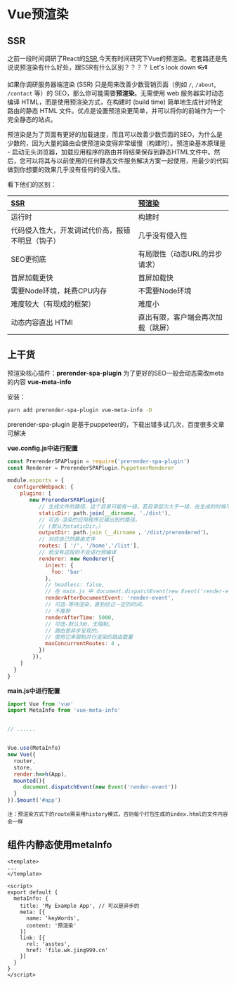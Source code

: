 
# Vue预渲染
## SSR

之前一段时间调研了React的[SSR](https://juejin.im/post/6854573205349367815),今天有时间研究下Vue的预渲染。老套路还是先说说预渲染有什么好处，跟SSR有什么区别？？？？  Let's look down  👓⏬



如果你调研服务器端渲染 (SSR) 只是用来改善少数营销页面（例如 `/`, `/about`, `/contact` 等）的 SEO，那么你可能需要**预渲染**。无需使用 web 服务器实时动态编译 HTML，而是使用预渲染方式，在构建时 (build time) 简单地生成针对特定路由的静态 HTML 文件。优点是设置预渲染更简单，并可以将你的前端作为一个完全静态的站点。



预渲染是为了页面有更好的加载速度，而且可以改善少数页面的SEO，为什么是少数的，因为大量的路由会使预渲染变得非常缓慢（构建时）。预渲染基本原理是 - 启动无头浏览器，加载应用程序的路由并将结果保存到静态HTML文件中。然后，您可以将其与以前使用的任何静态文件服务解决方案一起使用，用最少的代码做到你想要的效果几乎没有任何的侵入性。



看下他们的区别：

| [SSR](https://juejin.im/post/6854573205349367815) | [预渲染](https://www.npmjs.com/package/prerender-spa-plugin) |
| :------------------------------------------------- | :----------------------------------------------------------- |
| 运行时 | 构建时  |
| 代码侵入性大，开发调试代价高，报错不明显（钩子）  | 几乎没有侵入性                                               |
| SEO更彻底                                         | 有局限性（动态URL的异步请求）                                |
| 首屏加载更快                                      | 首屏加载快                                                   |
| 需要Node环境，耗费CPU内存                         | 不需要Node环境                                               |
| 难度较大（有现成的框架）                          | 难度小                                                       |
| 动态内容直出 HTMl                                 | 直出有限，客户端会再次加载（跳屏）                           |



## 上干货



预渲染核心插件：**prerender-spa-plugin** 为了更好的SEO一般会动态需改meta的内容 **vue-meta-info**

安装：

```bash
yarn add prerender-spa-plugin vue-meta-info -D
```

prerender-spa-plugin 是基于puppeteer的，下载出错多试几次，百度很多文章可解决



**vue.config.js中进行配置**



```javascript
const PrerenderSPAPlugin = require('prerender-spa-plugin')
const Renderer = PrerenderSPAPlugin.PuppeteerRenderer

module.exports = {
  configureWebpack: {
    plugins: [
       new PrerenderSPAPlugin({
          // 生成文件的路径，这个目录只能有一级。若目录层次大于一级，在生成的时候不会有任何错误提示，在预渲染的时候只会卡着不动
          staticDir: path.join(__dirname, './dist'),
          // 可选-渲染的应用程序应输出到的路径。
          // (默认为staticDir。）
          outputDir: path.join（__dirname ，'/dist/prerendered'）， 
          // 对应自己的路由文件
          routes: [ '/', '/home','/list'],
          // 若没有这段则不会进行预编译
          renderer: new Renderer({
            inject: {
              foo: 'bar'
            },
            // headless: false,
            // 在 main.js 中 document.dispatchEvent(new Event('render-event'))，两者的事件名称要对应上。
            renderAfterDocumentEvent: 'render-event',
            // 可选-等待渲染，直到经过一定的时间。
            // 不推荐
            renderAfterTime: 5000,
            // 可选-默认为0，无限制。
            // 路由是异步呈现的。
            // 使用它来限制并行渲染的路由数量
            maxConcurrentRoutes: 4 ， 
          })
        }),
    ]
  }
}
```



**main.js中进行配置**

```javascript
import Vue from 'vue'
import MetaInfo from 'vue-meta-info'


// ......


Vue.use(MetaInfo)
new Vue({
  router,
  store,
  render:h=>h(App),
  mounted(){
     document.dispatchEvent(new Event('render-event'))
  }
}).$mount('#app')
```



`注：预渲染方式下的route需采用history模式，否则每个打包生成的index.html的文件内容会一样`



## 组件内静态使用metaInfo

```vue
<template>
...
</template>

<script>
export default {
  metaInfo: {
    title: 'My Example App', // 可以是异步的
    meta: [{                 
      name: 'keyWords',
      content: '预渲染'
    }]
    link: [{                
      rel: 'asstes',
      href: 'file.wk.jing999.cn'
    }]
  }
}
</script> 
```

